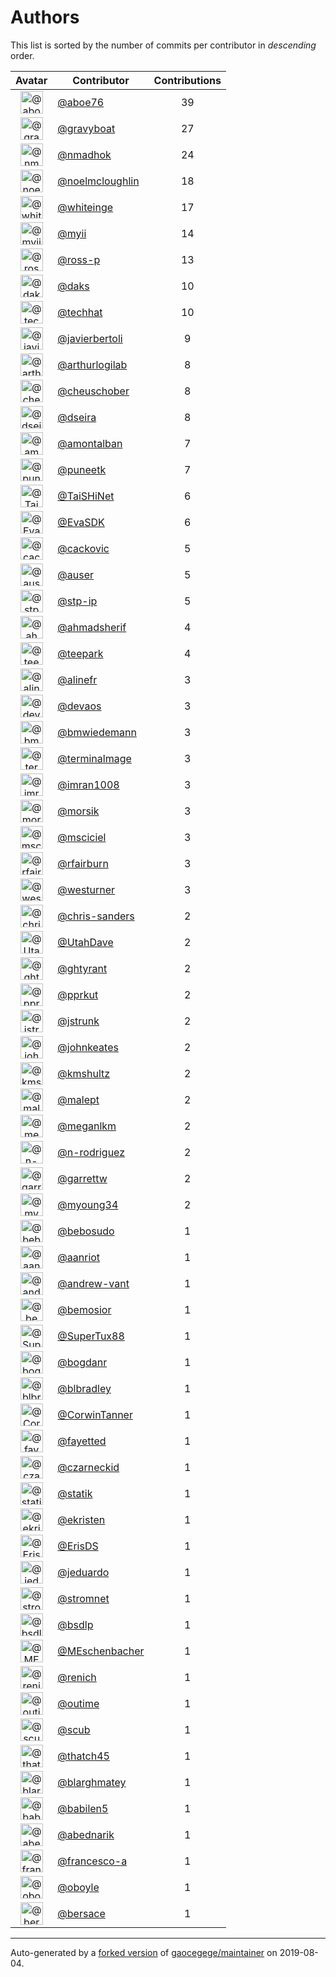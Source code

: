 # Authors

This list is sorted by the number of commits per contributor in _descending_ order.

Avatar|Contributor|Contributions
:-:|---|:-:
<img class='float-left rounded-1' src='https://avatars0.githubusercontent.com/u/1800660?v=4' width='36' height='36' alt='@aboe76'>|[@aboe76](https://github.com/aboe76)|39
<img class='float-left rounded-1' src='https://avatars2.githubusercontent.com/u/1396878?v=4' width='36' height='36' alt='@gravyboat'>|[@gravyboat](https://github.com/gravyboat)|27
<img class='float-left rounded-1' src='https://avatars0.githubusercontent.com/u/3374962?v=4' width='36' height='36' alt='@nmadhok'>|[@nmadhok](https://github.com/nmadhok)|24
<img class='float-left rounded-1' src='https://avatars1.githubusercontent.com/u/13322818?v=4' width='36' height='36' alt='@noelmcloughlin'>|[@noelmcloughlin](https://github.com/noelmcloughlin)|18
<img class='float-left rounded-1' src='https://avatars2.githubusercontent.com/u/91293?v=4' width='36' height='36' alt='@whiteinge'>|[@whiteinge](https://github.com/whiteinge)|17
<img class='float-left rounded-1' src='https://avatars2.githubusercontent.com/u/10231489?v=4' width='36' height='36' alt='@myii'>|[@myii](https://github.com/myii)|14
<img class='float-left rounded-1' src='https://avatars0.githubusercontent.com/u/4956475?v=4' width='36' height='36' alt='@ross-p'>|[@ross-p](https://github.com/ross-p)|13
<img class='float-left rounded-1' src='https://avatars3.githubusercontent.com/u/52996?v=4' width='36' height='36' alt='@daks'>|[@daks](https://github.com/daks)|10
<img class='float-left rounded-1' src='https://avatars1.githubusercontent.com/u/287147?v=4' width='36' height='36' alt='@techhat'>|[@techhat](https://github.com/techhat)|10
<img class='float-left rounded-1' src='https://avatars2.githubusercontent.com/u/242396?v=4' width='36' height='36' alt='@javierbertoli'>|[@javierbertoli](https://github.com/javierbertoli)|9
<img class='float-left rounded-1' src='https://avatars0.githubusercontent.com/u/445200?v=4' width='36' height='36' alt='@arthurlogilab'>|[@arthurlogilab](https://github.com/arthurlogilab)|8
<img class='float-left rounded-1' src='https://avatars1.githubusercontent.com/u/1184479?v=4' width='36' height='36' alt='@cheuschober'>|[@cheuschober](https://github.com/cheuschober)|8
<img class='float-left rounded-1' src='https://avatars2.githubusercontent.com/u/378158?v=4' width='36' height='36' alt='@dseira'>|[@dseira](https://github.com/dseira)|8
<img class='float-left rounded-1' src='https://avatars2.githubusercontent.com/u/941928?v=4' width='36' height='36' alt='@amontalban'>|[@amontalban](https://github.com/amontalban)|7
<img class='float-left rounded-1' src='https://avatars1.githubusercontent.com/u/528061?v=4' width='36' height='36' alt='@puneetk'>|[@puneetk](https://github.com/puneetk)|7
<img class='float-left rounded-1' src='https://avatars0.githubusercontent.com/u/6354880?v=4' width='36' height='36' alt='@TaiSHiNet'>|[@TaiSHiNet](https://github.com/TaiSHiNet)|6
<img class='float-left rounded-1' src='https://avatars0.githubusercontent.com/u/745513?v=4' width='36' height='36' alt='@EvaSDK'>|[@EvaSDK](https://github.com/EvaSDK)|6
<img class='float-left rounded-1' src='https://avatars3.githubusercontent.com/u/3280630?v=4' width='36' height='36' alt='@cackovic'>|[@cackovic](https://github.com/cackovic)|5
<img class='float-left rounded-1' src='https://avatars1.githubusercontent.com/u/529?v=4' width='36' height='36' alt='@auser'>|[@auser](https://github.com/auser)|5
<img class='float-left rounded-1' src='https://avatars2.githubusercontent.com/u/3768412?v=4' width='36' height='36' alt='@stp-ip'>|[@stp-ip](https://github.com/stp-ip)|5
<img class='float-left rounded-1' src='https://avatars2.githubusercontent.com/u/1060507?v=4' width='36' height='36' alt='@ahmadsherif'>|[@ahmadsherif](https://github.com/ahmadsherif)|4
<img class='float-left rounded-1' src='https://avatars3.githubusercontent.com/u/37182?v=4' width='36' height='36' alt='@teepark'>|[@teepark](https://github.com/teepark)|4
<img class='float-left rounded-1' src='https://avatars0.githubusercontent.com/u/4754654?v=4' width='36' height='36' alt='@alinefr'>|[@alinefr](https://github.com/alinefr)|3
<img class='float-left rounded-1' src='https://avatars0.githubusercontent.com/u/5412167?v=4' width='36' height='36' alt='@devaos'>|[@devaos](https://github.com/devaos)|3
<img class='float-left rounded-1' src='https://avatars3.githubusercontent.com/u/637990?v=4' width='36' height='36' alt='@bmwiedemann'>|[@bmwiedemann](https://github.com/bmwiedemann)|3
<img class='float-left rounded-1' src='https://avatars1.githubusercontent.com/u/328598?v=4' width='36' height='36' alt='@terminalmage'>|[@terminalmage](https://github.com/terminalmage)|3
<img class='float-left rounded-1' src='https://avatars0.githubusercontent.com/u/94157?v=4' width='36' height='36' alt='@imran1008'>|[@imran1008](https://github.com/imran1008)|3
<img class='float-left rounded-1' src='https://avatars3.githubusercontent.com/u/783794?v=4' width='36' height='36' alt='@morsik'>|[@morsik](https://github.com/morsik)|3
<img class='float-left rounded-1' src='https://avatars3.githubusercontent.com/u/7060082?v=4' width='36' height='36' alt='@msciciel'>|[@msciciel](https://github.com/msciciel)|3
<img class='float-left rounded-1' src='https://avatars1.githubusercontent.com/u/8029478?v=4' width='36' height='36' alt='@rfairburn'>|[@rfairburn](https://github.com/rfairburn)|3
<img class='float-left rounded-1' src='https://avatars2.githubusercontent.com/u/50891?v=4' width='36' height='36' alt='@westurner'>|[@westurner](https://github.com/westurner)|3
<img class='float-left rounded-1' src='https://avatars2.githubusercontent.com/u/813115?v=4' width='36' height='36' alt='@chris-sanders'>|[@chris-sanders](https://github.com/chris-sanders)|2
<img class='float-left rounded-1' src='https://avatars0.githubusercontent.com/u/306240?v=4' width='36' height='36' alt='@UtahDave'>|[@UtahDave](https://github.com/UtahDave)|2
<img class='float-left rounded-1' src='https://avatars0.githubusercontent.com/u/51596?v=4' width='36' height='36' alt='@ghtyrant'>|[@ghtyrant](https://github.com/ghtyrant)|2
<img class='float-left rounded-1' src='https://avatars2.githubusercontent.com/u/56635?v=4' width='36' height='36' alt='@pprkut'>|[@pprkut](https://github.com/pprkut)|2
<img class='float-left rounded-1' src='https://avatars2.githubusercontent.com/u/85002?v=4' width='36' height='36' alt='@jstrunk'>|[@jstrunk](https://github.com/jstrunk)|2
<img class='float-left rounded-1' src='https://avatars3.githubusercontent.com/u/5306980?v=4' width='36' height='36' alt='@johnkeates'>|[@johnkeates](https://github.com/johnkeates)|2
<img class='float-left rounded-1' src='https://avatars3.githubusercontent.com/u/2200073?v=4' width='36' height='36' alt='@kmshultz'>|[@kmshultz](https://github.com/kmshultz)|2
<img class='float-left rounded-1' src='https://avatars1.githubusercontent.com/u/11417?v=4' width='36' height='36' alt='@malept'>|[@malept](https://github.com/malept)|2
<img class='float-left rounded-1' src='https://avatars2.githubusercontent.com/u/3279679?v=4' width='36' height='36' alt='@meganlkm'>|[@meganlkm](https://github.com/meganlkm)|2
<img class='float-left rounded-1' src='https://avatars3.githubusercontent.com/u/3433835?v=4' width='36' height='36' alt='@n-rodriguez'>|[@n-rodriguez](https://github.com/n-rodriguez)|2
<img class='float-left rounded-1' src='https://avatars2.githubusercontent.com/u/84885?v=4' width='36' height='36' alt='@garrettw'>|[@garrettw](https://github.com/garrettw)|2
<img class='float-left rounded-1' src='https://avatars1.githubusercontent.com/u/879922?v=4' width='36' height='36' alt='@myoung34'>|[@myoung34](https://github.com/myoung34)|2
<img class='float-left rounded-1' src='https://avatars1.githubusercontent.com/u/1922124?v=4' width='36' height='36' alt='@bebosudo'>|[@bebosudo](https://github.com/bebosudo)|1
<img class='float-left rounded-1' src='https://avatars0.githubusercontent.com/u/8395913?v=4' width='36' height='36' alt='@aanriot'>|[@aanriot](https://github.com/aanriot)|1
<img class='float-left rounded-1' src='https://avatars2.githubusercontent.com/u/7460036?v=4' width='36' height='36' alt='@andrew-vant'>|[@andrew-vant](https://github.com/andrew-vant)|1
<img class='float-left rounded-1' src='https://avatars2.githubusercontent.com/u/2106845?v=4' width='36' height='36' alt='@bemosior'>|[@bemosior](https://github.com/bemosior)|1
<img class='float-left rounded-1' src='https://avatars3.githubusercontent.com/u/458548?v=4' width='36' height='36' alt='@SuperTux88'>|[@SuperTux88](https://github.com/SuperTux88)|1
<img class='float-left rounded-1' src='https://avatars2.githubusercontent.com/u/1079875?v=4' width='36' height='36' alt='@bogdanr'>|[@bogdanr](https://github.com/bogdanr)|1
<img class='float-left rounded-1' src='https://avatars1.githubusercontent.com/u/1435085?v=4' width='36' height='36' alt='@blbradley'>|[@blbradley](https://github.com/blbradley)|1
<img class='float-left rounded-1' src='https://avatars3.githubusercontent.com/u/2459661?v=4' width='36' height='36' alt='@CorwinTanner'>|[@CorwinTanner](https://github.com/CorwinTanner)|1
<img class='float-left rounded-1' src='https://avatars1.githubusercontent.com/u/1686586?v=4' width='36' height='36' alt='@fayetted'>|[@fayetted](https://github.com/fayetted)|1
<img class='float-left rounded-1' src='https://avatars3.githubusercontent.com/u/72727?v=4' width='36' height='36' alt='@czarneckid'>|[@czarneckid](https://github.com/czarneckid)|1
<img class='float-left rounded-1' src='https://avatars2.githubusercontent.com/u/983?v=4' width='36' height='36' alt='@statik'>|[@statik](https://github.com/statik)|1
<img class='float-left rounded-1' src='https://avatars0.githubusercontent.com/u/48329?v=4' width='36' height='36' alt='@ekristen'>|[@ekristen](https://github.com/ekristen)|1
<img class='float-left rounded-1' src='https://avatars1.githubusercontent.com/u/101513?v=4' width='36' height='36' alt='@ErisDS'>|[@ErisDS](https://github.com/ErisDS)|1
<img class='float-left rounded-1' src='https://avatars0.githubusercontent.com/u/75496?v=4' width='36' height='36' alt='@jeduardo'>|[@jeduardo](https://github.com/jeduardo)|1
<img class='float-left rounded-1' src='https://avatars3.githubusercontent.com/u/668449?v=4' width='36' height='36' alt='@stromnet'>|[@stromnet](https://github.com/stromnet)|1
<img class='float-left rounded-1' src='https://avatars0.githubusercontent.com/u/744549?v=4' width='36' height='36' alt='@bsdlp'>|[@bsdlp](https://github.com/bsdlp)|1
<img class='float-left rounded-1' src='https://avatars3.githubusercontent.com/u/5395035?v=4' width='36' height='36' alt='@MEschenbacher'>|[@MEschenbacher](https://github.com/MEschenbacher)|1
<img class='float-left rounded-1' src='https://avatars1.githubusercontent.com/u/225115?v=4' width='36' height='36' alt='@renich'>|[@renich](https://github.com/renich)|1
<img class='float-left rounded-1' src='https://avatars2.githubusercontent.com/u/62993?v=4' width='36' height='36' alt='@outime'>|[@outime](https://github.com/outime)|1
<img class='float-left rounded-1' src='https://avatars0.githubusercontent.com/u/991850?v=4' width='36' height='36' alt='@scub'>|[@scub](https://github.com/scub)|1
<img class='float-left rounded-1' src='https://avatars0.githubusercontent.com/u/507599?v=4' width='36' height='36' alt='@thatch45'>|[@thatch45](https://github.com/thatch45)|1
<img class='float-left rounded-1' src='https://avatars3.githubusercontent.com/u/479088?v=4' width='36' height='36' alt='@blarghmatey'>|[@blarghmatey](https://github.com/blarghmatey)|1
<img class='float-left rounded-1' src='https://avatars1.githubusercontent.com/u/117961?v=4' width='36' height='36' alt='@babilen5'>|[@babilen5](https://github.com/babilen5)|1
<img class='float-left rounded-1' src='https://avatars0.githubusercontent.com/u/228723?v=4' width='36' height='36' alt='@abednarik'>|[@abednarik](https://github.com/abednarik)|1
<img class='float-left rounded-1' src='https://avatars3.githubusercontent.com/u/19428823?v=4' width='36' height='36' alt='@francesco-a'>|[@francesco-a](https://github.com/francesco-a)|1
<img class='float-left rounded-1' src='https://avatars3.githubusercontent.com/u/1068764?v=4' width='36' height='36' alt='@oboyle'>|[@oboyle](https://github.com/oboyle)|1
<img class='float-left rounded-1' src='https://avatars1.githubusercontent.com/u/542613?v=4' width='36' height='36' alt='@bersace'>|[@bersace](https://github.com/bersace)|1

---

Auto-generated by a [forked version](https://github.com/myii/maintainer) of [gaocegege/maintainer](https://github.com/gaocegege/maintainer) on 2019-08-04.
